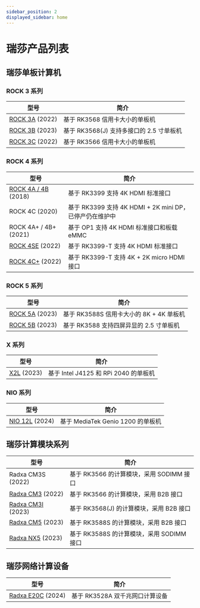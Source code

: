 ```yaml
---
sidebar_position: 2
displayed_sidebar: home
---
```


# 瑞莎产品列表

## 瑞莎单板计算机

### ROCK 3 系列

| 型号                             | 简介                                     |
| -------------------------------- | ---------------------------------------- |
| [ROCK 3A](/rock3/rock3a/) (2022) | 基于 RK3568 信用卡大小的单板机           |
| [ROCK 3B](/rock3/rock3b/) (2023) | 基于 RK3568(J) 支持多接口的 2.5 寸单板机 |
| [ROCK 3C](/rock3/rock3c/) (2022) | 基于 RK3566 信用卡大小的单板机           |

### ROCK 4 系列

| 型号                                   | 简介                                                    |
| -------------------------------------- | ------------------------------------------------------- |
| [ROCK 4A / 4B](/rock4/rock4ab/) (2018) | 基于 RK3399 支持 4K HDMI 标准接口                       |
| ROCK 4C (2020)                         | 基于 RK3399 支持 4K HDMI + 2K mini DP，已停产仍在维护中 |
| ROCK 4A+ / 4B+ (2021)                  | 基于 OP1 支持 4K HDMI 标准接口和板载 eMMC               |
| [ROCK 4SE](/rock4/rock4se/) (2022)     | 基于 RK3399-T 支持 4K HDMI 标准接口                     |
| [ROCK 4C+](/rock4/rock4c+/) (2022)     | 基于 RK3399-T 支持 4K + 2K micro HDMI 接口              |

### ROCK 5 系列

| 型号                             | 简介                                     |
| -------------------------------- | ---------------------------------------- |
| [ROCK 5A](/rock5/rock5a/) (2023) | 基于 RK3588S 信用卡大小的 8K + 4K 单板机 |
| [ROCK 5B](/rock5/rock5b/) (2023) | 基于 RK3588 支持四屏异显的 2.5 寸单板机  |

### X 系列

| 型号                 | 简介                                  |
| -------------------- | ------------------------------------- |
| [X2L](/x/x2l) (2023) | 基于 Intel J4125 和 RPi 2040 的单板机 |

### NIO 系列

| 型号                       | 简介                              |
| -------------------------- | --------------------------------- |
| [NIO 12L](/nio/12l) (2024) | 基于 MediaTek Genio 1200 的单板机 |

## 瑞莎计算模块系列

| 型号                                       | 简介                                      |
| ------------------------------------------ | ----------------------------------------- |
| Radxa CM3S (2022)                          | 基于 RK3566 的计算模块，采用 SODIMM 接口  |
| [Radxa CM3](/compute-module/cm3/) (2022)   | 基于 RK3566 的计算模块，采用 B2B 接口     |
| [Radxa CM3I](/compute-module/cm3i/) (2023) | 基于 RK3568(J) 的计算模块，采用 B2B 接口  |
| [Radxa CM5](/compute-module/cm5/) (2023)   | 基于 RK3588S 的计算模块，采用 B2B 接口    |
| [Radxa NX5](/compute-module/nx5/) (2023)   | 基于 RK3588S 的计算模块，采用 SODIMM 接口 |

## 瑞莎网络计算设备

| 型号                              | 简介                            |
| --------------------------------- | ------------------------------- |
| [Radxa E20C](/e/e20c/) (2024) | 基于 RK3528A 双千兆网口计算设备 |
